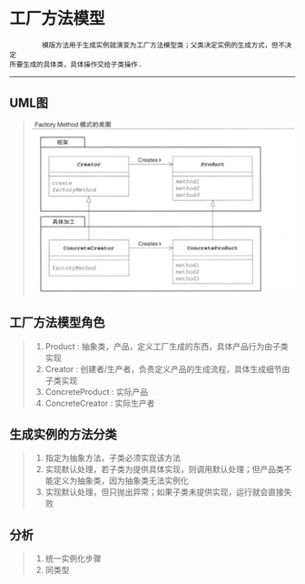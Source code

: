 # 工厂方法模型
            模版方法用于生成实例就演变为工厂方法模型类；父类决定实例的生成方式，但不决定
    所要生成的具体类，具体操作交给子类操作.
-----------------------------------------------------------------------------

## UML图
>   ![FactoryMethod](https://github.com/yueraiyu/JavaDesignPattern/blob/master/src/com/yeay/design/factorymethod/factory_method.jpg)

## 工厂方法模型角色

> 1. Product : 抽象类，产品，定义工厂生成的东西，具体产品行为由子类实现
> 2. Creator : 创建者/生产者，负责定义产品的生成流程，具体生成细节由子类实现
> 3. ConcreteProduct : 实际产品
> 4. ConcreteCreator : 实际生产者

## 生成实例的方法分类

> 1. 指定为抽象方法，子类必须实现该方法
> 2. 实现默认处理，若子类为提供具体实现，则调用默认处理；但产品类不能定义为抽象类，因为抽象类无法实例化
> 3. 实现默认处理，但只抛出异常；如果子类未提供实现，运行就会直接失败


## 分析

> 1. 统一实例化步骤
> 2. 同类型